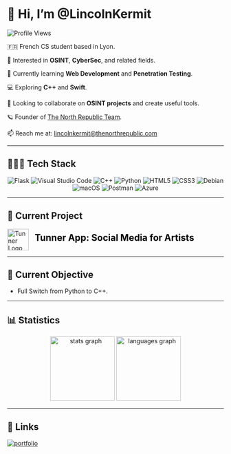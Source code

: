 

# 👋 Hi, I’m @LincolnKermit

<img src="https://komarev.com/ghpvc/?username=LincolnKermit&color=blue&style=for-the-badge" alt="Profile Views">

🇫🇷 French CS student based in Lyon.  

👀 Interested in **OSINT**, **CyberSec**, and related fields.  

🌱 Currently learning **Web Development** and **Penetration Testing**.  

💻 Exploring **C++** and **Swift**.  

💞️ Looking to collaborate on **OSINT projects** and create useful tools.  

🪐 Founder of [The North Republic Team](https://thenorthrepublic.com/@lincolnkermit).  

📫 Reach me at: [lincolnkermit@thenorthrepublic.com](mailto:lincolnkermit@thenorthrepublic.com)  

---

## 🧑🏻‍💻 Tech Stack
<div align="center">

![Flask](https://img.shields.io/badge/flask-%23000.svg?style=for-the-badge&logo=flask&logoColor=white) ![Visual Studio Code](https://img.shields.io/badge/Visual%20Studio%20Code-0078d7.svg?style=for-the-badge&logo=visual-studio-code&logoColor=white) ![C++](https://img.shields.io/badge/c++-%2300599C.svg?style=for-the-badge&logo=c%2B%2B&logoColor=white) ![Python](https://img.shields.io/badge/python-3670A0?style=for-the-badge&logo=python&logoColor=ffdd54) ![HTML5](https://img.shields.io/badge/html5-%23E34F26.svg?style=for-the-badge&logo=html5&logoColor=white) ![CSS3](https://img.shields.io/badge/css3-%231572B6.svg?style=for-the-badge&logo=css3&logoColor=white) ![Debian](https://img.shields.io/badge/Debian-D70A53?style=for-the-badge&logo=debian&logoColor=white) ![macOS](https://img.shields.io/badge/mac%20os-000000?style=for-the-badge&logo=macos&logoColor=F0F0F0) ![Postman](https://img.shields.io/badge/Postman-FF6C37?style=for-the-badge&logo=postman&logoColor=white) ![Azure](https://img.shields.io/badge/azure-%230072C6.svg?style=for-the-badge&logo=microsoftazure&logoColor=white)
</div>

---

## 🚀 Current Project

<a href="https://tunner.divisiontwentyone.cloud/" target="_blank" style="text-decoration:none;"> 
  <img src="https://tunner.divisiontwentyone.cloud/static/files-core/logo-tunner.ico" alt="Tunner Logo" width="50" style="vertical-align:middle; margin-right:10px;">
  <span style="font-size: 1.5em; font-weight: bold; color: black;">Tunner App: Social Media for Artists</span>
</a>

---

## 🎯 Current Objective

- Full Switch from Python to C++.

---

## 📊 Statistics

<div align="center">
  <img src="https://github-readme-stats.vercel.app/api?username=lincolnkermit&hide_title=false&hide_rank=false&show_icons=true&include_all_commits=true&count_private=true&disable_animations=false&theme=dracula&locale=en&hide_border=false" height="150" alt="stats graph"  />
  <img src="https://github-readme-stats.vercel.app/api/top-langs?username=lincolnkermit&locale=en&hide_title=false&layout=compact&card_width=320&langs_count=5&theme=dracula&hide_border=false&hide=html,css" height="150" alt="languages graph"  />
</div>

---

## 🔗 Links

[![portfolio](https://img.shields.io/badge/My%20Portfolio-000?style=for-the-badge&logo=ko-fi&logoColor=white)](https://thenorthrepublic.com/@lincolnkermit)
